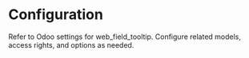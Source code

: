 # Configuration

Refer to Odoo settings for web_field_tooltip. Configure related models, access rights, and options as needed.
